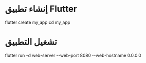 # إنشاء تطبيق Flutter
flutter create my_app
cd my_app

# تشغيل التطبيق
flutter run -d web-server --web-port 8080 --web-hostname 0.0.0.0
